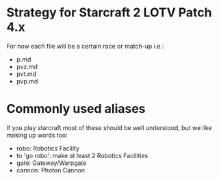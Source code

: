 # Strategy for Starcraft 2 LOTV Patch 4.x
For now each file will be a certain race or match-up i.e.:
- p.md
- pvz.md
- pvt.md
- pvp.md

# Commonly used aliases
If you play starcraft most of these should be well understood, but we like making up words too:
- robo: Robotics Facility
- to 'go robo': make at least 2 Robotics Facilities
- gate: Gateway/Warpgate
- cannon: Photon Cannon
